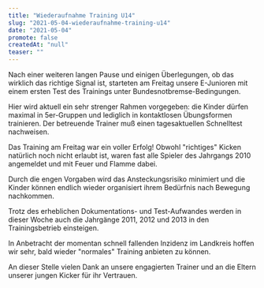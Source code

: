 ```yaml
---
title: "Wiederaufnahme Training U14"
slug: "2021-05-04-wiederaufnahme-training-u14"
date: "2021-05-04"
promote: false
createdAt: "null"
teaser: ""
---
```

Nach einer weiteren langen Pause und einigen Überlegungen, ob das wirklich das richtige Signal ist, starteten am Freitag unsere E-Junioren mit einem ersten Test des Trainings unter Bundesnotbremse-Bedingungen.


Hier wird aktuell ein sehr strenger Rahmen vorgegeben: die Kinder dürfen maximal in 5er-Gruppen und lediglich in kontaktlosen Übungsformen trainieren. Der betreuende Trainer muß einen tagesaktuellen Schnelltest nachweisen.


Das Training am Freitag war ein voller Erfolg! Obwohl "richtiges" Kicken natürlich noch nicht erlaubt ist, waren fast alle Spieler des Jahrgangs 2010 angemeldet und mit Feuer und Flamme dabei.


Durch die engen Vorgaben wird das Ansteckungsrisiko minimiert und die Kinder können endlich wieder organisiert ihrem Bedürfnis nach Bewegung nachkommen.


Trotz des erheblichen Dokumentations- und Test-Aufwandes werden in dieser Woche auch die Jahrgänge 2011, 2012 und 2013 in den Trainingsbetrieb einsteigen.


In Anbetracht der momentan schnell fallenden Inzidenz im Landkreis hoffen wir sehr, bald wieder "normales" Training anbieten zu können.


An dieser Stelle vielen Dank an unsere engagierten Trainer und an die Eltern unserer jungen Kicker für ihr Vertrauen.
